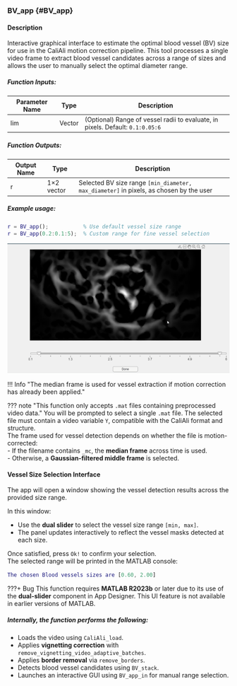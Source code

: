 ### BV_app {#BV_app}

#### Description
Interactive graphical interface to estimate the optimal blood vessel (BV) size for use in the CaliAli motion correction pipeline. This tool processes a single video frame to extract blood vessel candidates across a range of sizes and allows the user to manually select the optimal diameter range.

##### Function Inputs:
| Parameter Name | Type     | Description                                                                 |
|----------------|----------|-----------------------------------------------------------------------------|
| lim            | Vector   | (Optional) Range of vessel radii to evaluate, in pixels. Default: `0.1:0.05:6` |

##### Function Outputs:
| Output Name | Type       | Description                                                                 |
|-------------|------------|-----------------------------------------------------------------------------|
| r           | 1×2 vector | Selected BV size range `[min_diameter, max_diameter]` in pixels, as chosen by the user |

##### Example usage:
```matlab
r = BV_app();           % Use default vessel size range
r = BV_app(0.2:0.1:5);  % Custom range for fine vessel selection
```
![BV_app](../files/BV_app.gif)

!!! Info "The median frame is used for vessel extraction if motion correction has already been applied."

??? note "This function only accepts `.mat` files containing preprocessed video data."
    You will be prompted to select a single `.mat` file. The selected file must contain a video variable `Y`, compatible with the CaliAli format and structure.  
    The frame used for vessel detection depends on whether the file is motion-corrected:  
    - If the filename contains `_mc`, the **median frame** across time is used.  
    - Otherwise, a **Gaussian-filtered middle frame** is selected.

#### Vessel Size Selection Interface

The app will open a window showing the vessel detection results across the provided size range.

In this window:
- Use the **dual slider** to select the vessel size range `[min, max]`.
- The panel updates interactively to reflect the vessel masks detected at each size.

Once satisfied, press `Ok!` to confirm your selection.  
The selected range will be printed in the MATLAB console:

```matlab
The chosen Blood vessels sizes are [0.60, 2.00]
```

???+ Bug
    This function requires **MATLAB R2023b** or later due to its use of the **dual-slider** component in App Designer. This UI feature is not available in earlier versions of MATLAB.

##### Internally, the function performs the following:
- Loads the video using `CaliAli_load`.
- Applies **vignetting correction** with `remove_vignetting_video_adaptive_batches`.
- Applies **border removal** via `remove_borders`.
- Detects blood vessel candidates using `BV_stack`.
- Launches an interactive GUI using `BV_app_in` for manual range selection.
